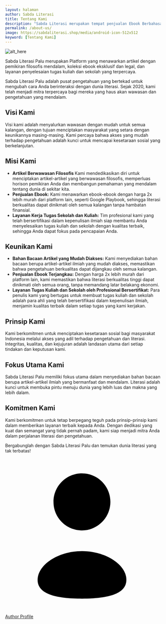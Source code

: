 ```yaml
---
layout: halaman
author: Sabda Literasi
title: Tentang Kami
description: "Sabda Literasi merupakan tempat penjualan Ebook Berbahasa Indonesia terlengkap dengan harga dua kali lebih murah dan tersedia dalam bentuk PDF."
permalink: /about-us/
image: https://sabdaliterasi.shop/media/android-icon-512x512
keyword: [Tentang Kami]
---
```

<div class='aboutAuthor'>
  <div class='aboutCont'>
    <!--[ Author Profile Picture, Recommended Sizes: 1280&#215;1280px, 720&#215;720px below 30KB for fast loading, use transparent picture ]-->
    <img alt="alt_here" class="noLb" src="{{ site.avatar}}" />
    <!--[ Author Description ]-->
<p>Sabda Literasi Palu merupakan Platform yang menawarkan artikel dengan pemikiran filosofis mendalam, koleksi ebook eksklusif dan legal, dan layanan penyelesaian tugas kuliah dan sekolah yang terpercaya.</p>
<p>Sabda Literasi Palu adalah pusat pengetahuan yang bertekad untuk mengubah cara Anda berinteraksi dengan dunia literasi. Sejak 2020, kami telah menjadi mitra terpercaya bagi mereka yang haus akan wawasan dan pengetahuan yang mendalam.</p><h2>Visi Kami</h2><p>Visi kami adalah menyalurkan wawasan dengan mudah untuk semua kalangan, dengan tujuan menciptakan masyarakat yang setara dengan keunikannya masing-masing. Kami percaya bahwa akses yang mudah terhadap pengetahuan adalah kunci untuk mencapai kesetaraan sosial yang berkelanjutan.</p><h2>Misi Kami</h2><ul><li><strong>Artikel Berwawasan Filosofis </strong>Kami mendedikasikan diri untuk menciptakan artikel-artikel yang berwawasan filosofis, memperluas horison pemikiran Anda dan membangun pemahaman yang mendalam tentang dunia di sekitar kita.</li><li><strong>Penjualan Ebook:</strong> Kami menawarkan ebook-ebook dengan harga 2x lebih murah dari platform lain, seperti Google Playbook, sehingga literasi berkualitas dapat dinikmati oleh semua kalangan tanpa hambatan finansial.</li><li><strong>Layanan Kerja Tugas Sekolah dan Kuliah:</strong> Tim profesional kami yang telah bersertifikasi dalam kepenulisan ilmiah siap membantu Anda menyelesaikan tugas kuliah dan sekolah dengan kualitas terbaik, sehingga Anda dapat fokus pada pencapaian Anda.</li></ul><h2>Keunikan Kami</h2><ul><li><strong>Bahan Bacaan Artikel yang Mudah Diakses:</strong> Kami menyediakan bahan bacaan berupa artikel-artikel ilmiah yang mudah diakses, memastikan bahwa pengetahuan berkualitas dapat dijangkau oleh semua kalangan.</li><li><strong>Penjualan Ebook Terjangkau:</strong> Dengan harga 2x lebih murah dari platform lain, kami memastikan bahwa literasi berkualitas tinggi dapat dinikmati oleh semua orang, tanpa memandang latar belakang ekonomi.</li><li><strong>Layanan Tugas Kuliah dan Sekolah oleh Profesional Bersertifikat:</strong> Para penulis kami yang bertugas untuk membuat tugas kuliah dan sekolah adalah para ahli yang telah bersertifikasi dalam kepenulisan ilmiah, menjamin kualitas terbaik dalam setiap tugas yang kami kerjakan.</li></ul><h2>Prinsip Kami</h2><p>Kami berkomitmen untuk menciptakan kesetaraan sosial bagi masyarakat Indonesia melalui akses yang adil terhadap pengetahuan dan literasi. Integritas, kualitas, dan kejujuran adalah landasan utama dari setiap tindakan dan keputusan kami.</p><h2>Fokus Utama Kami</h2><p>Sabda Literasi Palu memiliki fokus utama dalam menyediakan bahan bacaan berupa artikel-artikel ilmiah yang bermanfaat dan mendalam. Literasi adalah kunci untuk membuka pintu menuju dunia yang lebih luas dan makna yang lebih dalam.</p><h2>Komitmen Kami</h2><p>Kami berkomitmen untuk tetap berpegang teguh pada prinsip-prinsip kami dalam memberikan layanan terbaik kepada Anda. Dengan dedikasi yang kuat dan semangat yang tidak pernah padam, kami siap menjadi mitra Anda dalam perjalanan literasi dan pengetahuan.</p><p>Bergabunglah dengan Sabda Literasi Palu dan temukan dunia literasi yang tak terbatas!</p>
    <div class='athrBtn'>
      <a class='button' href='/' target='_blank'>
        <!--[ Button SVG ]-->
        <svg class='line' viewBox='0 0 24 24'><g transform='translate(5.000000, 2.400000)'><path d='M6.84454545,19.261909 C3.15272727,19.261909 -8.52651283e-14,18.6874153 -8.52651283e-14,16.3866334 C-8.52651283e-14,14.0858516 3.13272727,11.961909 6.84454545,11.961909 C10.5363636,11.961909 13.6890909,14.0652671 13.6890909,16.366049 C13.6890909,18.6658952 10.5563636,19.261909 6.84454545,19.261909 Z'/><path d='M6.83729838,8.77363636 C9.26002565,8.77363636 11.223662,6.81 11.223662,4.38727273 C11.223662,1.96454545 9.26002565,-1.0658141e-14 6.83729838,-1.0658141e-14 C4.41457111,-1.0658141e-14 2.45,1.96454545 2.45,4.38727273 C2.44184383,6.80181818 4.39184383,8.76545455 6.80638929,8.77363636 C6.81729838,8.77363636 6.82729838,8.77363636 6.83729838,8.77363636 Z'/></g></svg>
        <!--[ Button Text ]-->
        Author Profile
      </a>
    </div>
  </div>
</div>
